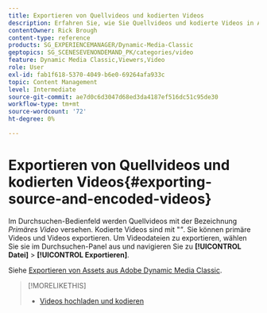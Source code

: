 ```yaml
---
title: Exportieren von Quellvideos und kodierten Videos
description: Erfahren Sie, wie Sie Quellvideos und kodierte Videos in Adobe Dynamic Media Classic exportieren.
contentOwner: Rick Brough
content-type: reference
products: SG_EXPERIENCEMANAGER/Dynamic-Media-Classic
geptopics: SG_SCENESEVENONDEMAND_PK/categories/video
feature: Dynamic Media Classic,Viewers,Video
role: User
exl-id: fab1f618-5370-4049-b6e0-69264afa933c
topic: Content Management
level: Intermediate
source-git-commit: ae7d0c6d3047d68ed3da4187ef516dc51c95de30
workflow-type: tm+mt
source-wordcount: '72'
ht-degree: 0%

---
```


# Exportieren von Quellvideos und kodierten Videos{#exporting-source-and-encoded-videos}

Im Durchsuchen-Bedienfeld werden Quellvideos mit der Bezeichnung *Primäres Video* versehen. Kodierte Videos sind mit &quot;*&quot;*. Sie können primäre Videos und Videos exportieren. Um Videodateien zu exportieren, wählen Sie sie im Durchsuchen-Panel aus und navigieren Sie zu **[!UICONTROL Datei]** > **[!UICONTROL Exportieren]**.

Siehe [Exportieren von Assets aus Adobe Dynamic Media Classic](exporting-assets-from-dmc.md#exporting-assets-from-dmc).

>[!MORELIKETHIS]
>
>* [Videos hochladen und kodieren](uploading-encoding-videos.md#uploading_and_encoding_videos)
